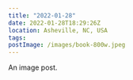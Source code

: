 ```yaml
---
title: "2022-01-28"
date: 2022-01-28T18:29:26Z
location: Asheville, NC, USA
tags:
postImage: /images/book-800w.jpeg
---
```

An image post.

<!-- type:image -->
